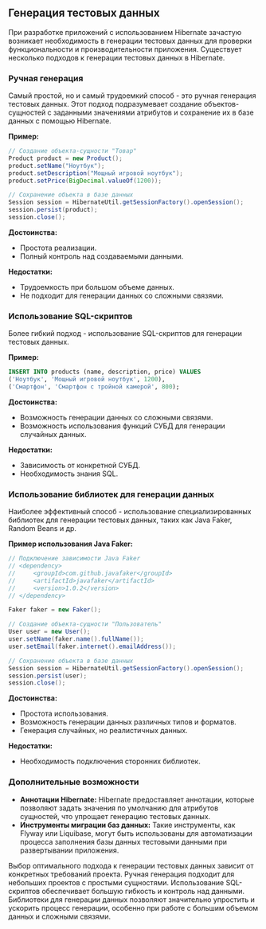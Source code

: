 <h2>Генерация тестовых данных</h2>

При разработке приложений с использованием Hibernate зачастую возникает необходимость в генерации тестовых данных для проверки функциональности и производительности приложения. Существует несколько подходов к генерации тестовых данных в Hibernate. 

<h3>Ручная генерация</h3>

Самый простой, но и самый трудоемкий способ - это ручная генерация тестовых данных. Этот подход подразумевает создание объектов-сущностей с заданными значениями атрибутов и сохранение их в базе данных с помощью Hibernate. 

**Пример:**

```java
// Создание объекта-сущности "Товар"
Product product = new Product();
product.setName("Ноутбук");
product.setDescription("Мощный игровой ноутбук");
product.setPrice(BigDecimal.valueOf(1200));

// Сохранение объекта в базе данных
Session session = HibernateUtil.getSessionFactory().openSession();
session.persist(product);
session.close();
```

**Достоинства:**

* Простота реализации.
* Полный контроль над создаваемыми данными.

**Недостатки:**

* Трудоемкость при большом объеме данных.
* Не подходит для генерации данных со сложными связями.

<h3>Использование SQL-скриптов</h3>

Более гибкий подход - использование SQL-скриптов для генерации тестовых данных. 

**Пример:**

```sql
INSERT INTO products (name, description, price) VALUES 
('Ноутбук', 'Мощный игровой ноутбук', 1200),
('Смартфон', 'Смартфон с тройной камерой', 800);
```

**Достоинства:**

* Возможность генерации данных со сложными связями.
* Возможность использования функций СУБД для генерации случайных данных.

**Недостатки:**

* Зависимость от конкретной СУБД.
* Необходимость знания SQL.

<h3>Использование библиотек для генерации данных</h3>

Наиболее эффективный способ - использование специализированных библиотек для генерации тестовых данных, таких как Java Faker, Random Beans и др. 

**Пример использования Java Faker:**

```java
// Подключение зависимости Java Faker
// <dependency>
//     <groupId>com.github.javafaker</groupId>
//     <artifactId>javafaker</artifactId>
//     <version>1.0.2</version>
// </dependency>

Faker faker = new Faker();

// Создание объекта-сущности "Пользователь"
User user = new User();
user.setName(faker.name().fullName());
user.setEmail(faker.internet().emailAddress());

// Сохранение объекта в базе данных
Session session = HibernateUtil.getSessionFactory().openSession();
session.persist(user);
session.close();
```

**Достоинства:**

* Простота использования.
* Возможность генерации данных различных типов и форматов.
* Генерация случайных, но реалистичных данных.

**Недостатки:**

* Необходимость подключения сторонних библиотек.

<h3>Дополнительные возможности</h3>

* **Аннотации Hibernate:** Hibernate предоставляет аннотации, которые позволяют задать значения по умолчанию для атрибутов сущностей, что упрощает генерацию тестовых данных.
* **Инструменты миграции баз данных:** Такие инструменты, как Flyway или Liquibase, могут быть использованы для автоматизации процесса заполнения базы данных тестовыми данными при развертывании приложения.

Выбор оптимального подхода к генерации тестовых данных зависит от конкретных требований проекта. Ручная генерация подходит для небольших проектов с простыми сущностями. Использование SQL-скриптов обеспечивает большую гибкость и контроль над данными. Библиотеки для генерации данных позволяют значительно упростить и ускорить процесс генерации, особенно при работе с большим объемом данных и сложными связями. 
